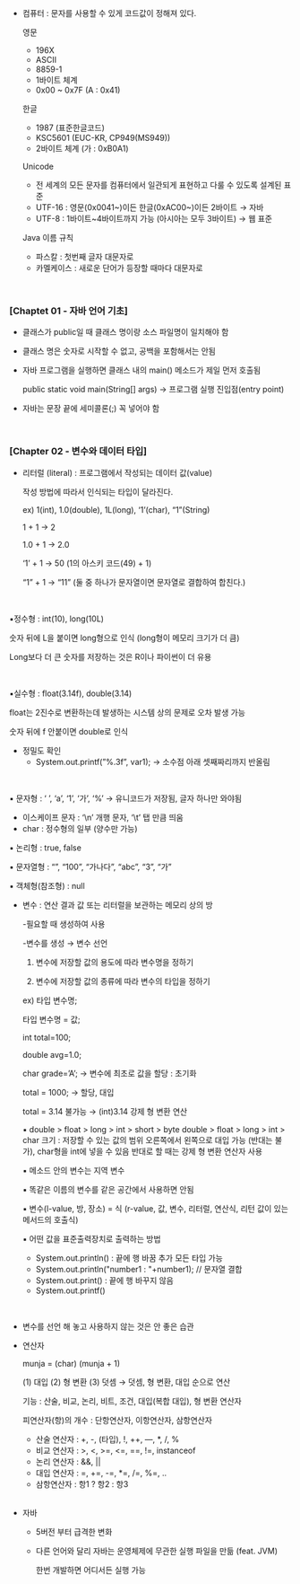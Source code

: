 -   컴퓨터 : 문자를 사용할 수 있게 코드값이 정해져 있다.
    
    영문
    
    -   196X
    -   ASCII
    -   8859-1
    -   1바이트 체계
    -   0x00 ~ 0x7F (A : 0x41)
    
    한글
    
    -   1987 (표준한글코드)
    -   KSC5601 (EUC-KR, CP949(MS949))
    -   2바이트 체계 (가 : 0xB0A1)
    
    Unicode
    
    -   전 세계의 모든 문자를 컴퓨터에서 일관되게 표현하고 다룰 수 있도록 설계된 표준
    -   UTF-16 : 영문(0x0041~)이든 한글(0xAC00~)이든 2바이트 → 자바
    -   UTF-8 : 1바이트~4바이트까지 가능 (아시아는 모두 3바이트) → 웹 표준
    
    Java 이름 규칙
    
    -   파스칼 : 첫번째 글자 대문자로
    -   카멜케이스 : 새로운 단어가 등장할 때마다 대문자로

<br/>

### **[Chaptet 01 - 자바 언어 기초]**

-   클래스가 public일 때 클래스 명이랑 소스 파일명이 일치해야 함
    
-   클래스 명은 숫자로 시작할 수 없고, 공백을 포함해서는 안됨
    
-   자바 프로그램을 실행하면 클래스 내의 main() 메소드가 제일 먼저 호출됨
    
    public static void main(String[] args) → 프로그램 실행 진입점(entry point)
    
-   자바는 문장 끝에 세미콜론(;) 꼭 넣어야 함

<br/>

### **[Chapter 02 - 변수와 데이터 타입]**

-   리터럴 (literal) : 프로그램에서 작성되는 데이터 값(value)
    
    작성 방법에 따라서 인식되는 타입이 달라진다.
    
    ex) 1(int), 1.0(double), 1L(long), ‘1’(char), “1”(String)
    
    1 + 1 → 2
    
    1.0 + 1 → 2.0
    
    ‘1’ + 1 → 50 (1의 아스키 코드(49) + 1)
    
    “1” + 1 → “11” (둘 중 하나가 문자열이면 문자열로 결합하여 합친다.)

<br/>

▪정수형 : int(10), long(10L)

숫자 뒤에 L을 붙이면 long형으로 인식 (long형이 메모리 크기가 더 큼)

Long보다 더 큰 숫자를 저장하는 것은 R이나 파이썬이 더 유용

<br/>

▪실수형 : float(3.14f), double(3.14)

float는 2진수로 변환하는데 발생하는 시스템 상의 문제로 오차 발생 가능

숫자 뒤에 f 안붙이면 double로 인식

-   정밀도 확인
    -   System.out.printf(”%.3f”, var1); → 소수점 아래 셋째짜리까지 반올림

<br/>

▪ 문자형 : ‘ ’, ‘a’, ‘1’, ‘가’, ‘%’ → 유니코드가 저장됨, 글자 하나만 와야됨

  - 이스케이프 문자 : ‘\n’ 개행 문자, ‘\t’ 탭 만큼 띄움
  - char : 정수형의 일부 (양수만 가능)

▪ 논리형 : true, false

▪ 문자열형 : “”, “100”, “가나다”, “abc”, “3”, “가”

▪ 객체형(참조형) : null

-   변수 : 연산 결과 값 또는 리터럴을 보관하는 메모리 상의 방

	-필요할 때 생성하여 사용

    -변수를 생성 → 변수 선언
    
    1.  변수에 저장할 값의 용도에 따라 변수명을 정하기
        
    2.  변수에 저장할 값의 종류에 따라 변수의 타입을 정하기
        
    ex) 타입 변수명;
    
    타입 변수명 = 값;
    
    int total=100;
    
    double avg=1.0;
    
    char grade=’A’; → 변수에 최초로 값을 할당 : 초기화
    
    total = 1000; → 할당, 대입
    
    total = 3.14 불가능 → (int)3.14 강제 형 변환 연산
    
    ▪ double > float > long > int > short > byte
		 double > float > long > int > char
		 크기 : 저장할 수 있는 값의 범위
		 오른쪽에서 왼쪽으로 대입 가능 (반대는 불가), char형을 int에 넣을 수 있음
		 반대로 할 때는 강제 형 변환 연산자 사용

	
    ▪ 메소드 안의 변수는 지역 변수
    
    ▪ 똑같은 이름의 변수를 같은 공간에서 사용하면 안됨
    
    ▪ 변수(l-value, 방, 장소) = 식 (r-value, 값, 변수, 리터럴, 연산식, 리턴 값이 있는 메서드의 호출식)
    
    ▪ 어떤 값을 표준출력장치로 출력하는 방법
    
    -   System.out.println() : 끝에 행 바꿈 추가 모든 타입 가능
    -   System.out.println("number1 : "+number1); // 문자열 결합
    -   System.out.print() : 끝에 행 바꾸지 않음
    -   System.out.printf() 

<br/>

-   변수를 선언 해 놓고 사용하지 않는 것은 안 좋은 습관
    <br/>
-   연산자
    
    munja = (char) (munja + 1)
    
    (1) 대입 (2) 형 변환 (3) 덧셈 → 덧셈, 형 변환, 대입 순으로 연산
    
    기능 : 산술, 비교, 논리, 비트, 조건, 대입(복합 대입), 형 변환 연산자
    
    피연산자(항)의 개수 : 단항연산자, 이항연산자, 삼항연산자
    
    -   산술 연산자 : +, -, (타입), !, ++, —, *, /, %
    -   비교 연산자 : >, <, >=, <=,  ==, !=, instanceof
    -   논리 연산자 : &&, ||
    -   대입 연산자 : =, +=, -=, *=, /=, %=, ..
    -   삼항연산자 : 항1 ? 항2 : 항3

    <br/>
-   자바

    -   5버전 부터 급격한 변화
        
    -   다른 언어와 달리 자바는 운영체제에 무관한 실행 파일을 만듦 (feat. JVM)
        
        한번 개발하면 어디서든 실행 가능